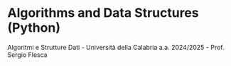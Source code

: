 # Algorithms and Data Structures (Python)

Algoritmi e Strutture Dati - Università della Calabria a.a. 2024/2025 - Prof. Sergio Flesca